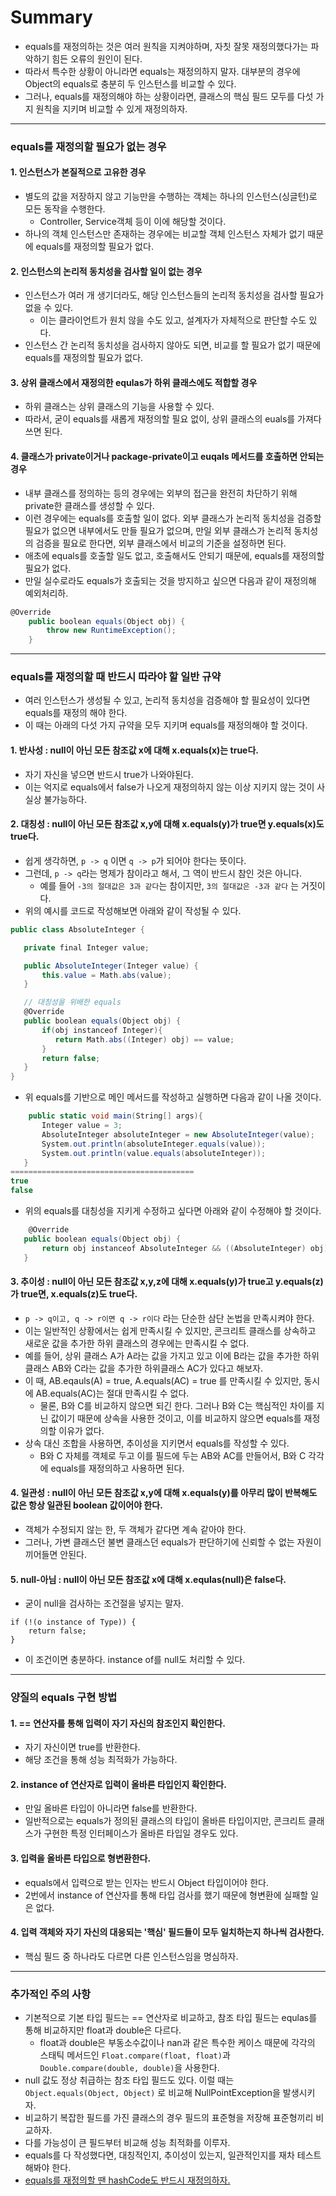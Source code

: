 # Summary
- equals를 재정의하는 것은 여러 원칙을 지켜야하며, 자칫 잘못 재정의했다가는 파악하기 힘든 오류의 원인이 된다.
- 따라서 특수한 상황이 아니라면 equals는 재정의하지 말자. 대부분의 경우에 Object의 equals로 충분히 두 인스턴스를 비교할 수 있다.
- 그러나, equals를 재정의해야 하는 상황이라면, 클래스의 핵심 필드 모두를 다섯 가지 원칙을 지키며 비교할 수 있게 재정의하자.
---
### equals를 재정의할 필요가 없는 경우
#### 1. 인스턴스가 본질적으로 고유한 경우
- 별도의 값을 저장하지 않고 기능만을 수행하는 객체는 하나의 인스턴스(싱글턴)로 모든 동작을 수행한다.
  - Controller, Service객체 등이 이에 해당할 것이다.
- 하나의 객체 인스턴스만 존재하는 경우에는 비교할 객체 인스턴스 자체가 없기 때문에 equals를 재정의할 필요가 없다.
#### 2. 인스턴스의 논리적 동치성을 검사할 일이 없는 경우
- 인스턴스가 여러 개 생기더라도, 해당 인스턴스들의 논리적 동치성을 검사할 필요가 없을 수 있다.
  - 이는 클라이언트가 원치 않을 수도 있고, 설계자가 자체적으로 판단할 수도 있다.
- 인스턴스 간 논리적 동치성을 검사하지 않아도 되면, 비교를 할 필요가 없기 때문에 equals를 재정의할 필요가 없다.
#### 3. 상위 클래스에서 재정의한 equlas가 하위 클래스에도 적합할 경우
- 하위 클래스는 상위 클래스의 기능을 사용할 수 있다.
- 따라서, 굳이 equals를 새롭게 재정의할 필요 없이, 상위 클래스의 euals를 가져다 쓰면 된다.
#### 4. 클래스가 private이거나 package-private이고 euqals 메서드를 호출하면 안되는 경우
- 내부 클래스를 정의하는 등의 경우에는 외부의 접근을 완전히 차단하기 위해 private한 클래스를 생성할 수 있다. 
- 이런 경우에는 equals를 호출할 일이 없다. 외부 클래스가 논리적 동치성을 검증할 필요가 없으면 내부에서도 만들 필요가 없으며, 만일 외부 클래스가 논리적 동치성의 검증을 필요로 한다면, 외부 클래스에서 비교의 기준을 설정하면 된다.
- 애초에 equals를 호출할 일도 없고, 호출해서도 안되기 때문에, equals를 재정의할 필요가 없다.
- 만일 실수로라도 equals가 호출되는 것을 방지하고 싶으면 다음과 같이 재정의해 예외처리하.
```cs
@Override
    public boolean equals(Object obj) {
        throw new RuntimeException();
    }
```
---
### equals를 재정의할 때 반드시 따라야 할 일반 규약
- 여러 인스턴스가 생성될 수 있고, 논리적 동치성을 검증해야 할 필요성이 있다면 equals를 재정의 해야 한다. 
- 이 때는 아래의 다섯 가지 규약을 모두 지키며 equals를 재정의해야 할 것이다.
#### 1. 반사성 : null이 아닌 모든 참조값 x에 대해 x.equals(x)는 true다.
- 자기 자신을 넣으면 반드시 true가 나와야된다.
- 이는 억지로 equals에서 false가 나오게 재정의하지 않는 이상 지키지 않는 것이 사실상 불가능하다.
#### 2. 대칭성 : null이 아닌 모든 참조값 x,y에 대해 x.equals(y)가 true면 y.equals(x)도 true다.
- 쉽게 생각하면, `p -> q` 이면 `q -> p`가 되어야 한다는 뜻이다. 
- 그런데, `p -> q`라는 명제가 참이라고 해서, 그 역이 반드시 참인 것은 아니다.
  - 예를 들어 `-3의 절대값은 3과 같다`는 참이지만, `3의 절대값은 -3과 같다` 는 거짓이다.
 - 위의 예시를 코드로 작성해보면 아래와 같이 작성될 수 있다.
 ```cs
 public class AbsoluteInteger {

    private final Integer value;

    public AbsoluteInteger(Integer value) {
        this.value = Math.abs(value);
    }

    // 대칭성을 위배한 equals
    @Override
    public boolean equals(Object obj) {
        if(obj instanceof Integer){
           return Math.abs((Integer) obj) == value;
        }
        return false;
    }
}
 ```
 - 위 equals를 기반으로 메인 메서드를 작성하고 실행하면 다음과 같이 나올 것이다.
 ```cs
     public static void main(String[] args){
        Integer value = 3;
        AbsoluteInteger absoluteInteger = new AbsoluteInteger(value);
        System.out.println(absoluteInteger.equals(value));
        System.out.println(value.equals(absoluteInteger));
    }
=========================================
true
false
 ```
 - 위의 equals를 대칭성을 지키게 수정하고 싶다면 아래와 같이 수정해야 할 것이다.
 ```cs
     @Override
    public boolean equals(Object obj) {
        return obj instanceof AbsoluteInteger && ((AbsoluteInteger) obj).value.equals(value);
    }
 ```
#### 3. 추이성 : null이 아닌 모든 참조값 x,y,z에 대해 x.equals(y)가 true고 y.equals(z)가 true면, x.equals(z)도 true다.
- `p -> q이고, q -> r이면 q -> r이다` 라는 단순한 삼단 논법을 만족시켜야 한다.
- 이는 일반적인 상황에서는 쉽게 만족시킬 수 있지만, 콘크리트 클래스를 상속하고 새로운 값을 추가한 하위 클래스의 경우에는 만족시킬 수 없다.
- 예를 들어, 상위 클래스 A가 A라는 값을 가지고 있고 이에 B라는 값을 추가한 하위 클래스 AB와 C라는 값을 추가한 하위클래스 AC가 있다고 해보자.
- 이 때, AB.eqauls(A) = true, A.equals(AC) = true 를 만족시킬 수 있지만, 동시에 AB.equals(AC)는 절대 만족시킬 수 없다.
  - 물론, B와 C를 비교하지 않으면 되긴 한다. 그러나 B와 C는 핵심적인 차이를 지닌 값이기 때문에 상속을 사용한 것이고, 이를 비교하지 않으면 equals를 재정의할 이유가 없다.
- 상속 대신 조합을 사용하면, 추이성을 지키면서 equals를 작성할 수 있다.
  - B와 C 자체를 객체로 두고 이를 필드에 두는 AB와 AC를 만들어서, B와 C 각각에 equals를 재정의하고 사용하면 된다.
#### 4. 일관성 : null이 아닌 모든 참조값 x,y에 대해 x.equals(y)를 아무리 많이 반복해도 값은 항상 일관된 boolean 값이어야 한다.
- 객체가 수정되지 않는 한, 두 객체가 같다면 계속 같아야 한다.
- 그러나, 가변 클래스던 불변 클래스던 equals가 판단하기에 신뢰할 수 없는 자원이 끼어들면 안된다.
#### 5. null-아님 : null이 아닌 모든 참조값 x에 대해 x.equlas(null)은 false다.
- 굳이 null을 검사하는 조건절을 넣지는 말자.
```
if (!(o instance of Type)) {
    return false;
}
```
- 이 조건이면 충분하다. instance of를  null도 처리할 수 있다.
---
### 양질의 equals 구현 방법
#### 1. == 연산자를 통해 입력이 자기 자신의 참조인지 확인한다.
- 자기 자신이면 true를 반환한다.
- 해당 조건을 통해 성능 최적화가 가능하다.
#### 2. instance of 연산자로 입력이 올바른 타입인지 확인한다.
- 만일 올바른 타입이 아니라면 false를 반환한다.
- 일반적으로는 equals가 정의된 클래스의 타입이 올바른 타입이지만, 콘크리트 클래스가 구현한 특정 인터페이스가 올바른 타입일 경우도 있다.
#### 3. 입력을 올바른 타입으로 형변환한다.
- equals에서 입력으로 받는 인자는 반드시 Object 타입이어야 한다.
- 2번에서 instance of 연산자를 통해 타입 검사를 했기 때문에 형변환에 실패할 일은 없다.
#### 4. 입력 객체와 자기 자신의 대응되는 '핵심' 필드들이 모두 일치하는지 하나씩 검사한다.
- 핵심 필드 중 하나라도 다르면 다른 인스턴스임을 명심하자.
---
### 추가적인 주의 사항
- 기본적으로 기본 타입 필드는 == 연산자로 비교하고, 참조 타입 필드는 equlas를 통해 비교하지만 float과 double은 다르다.
  - float과 double은 부동소수값이나 nan과 같은 특수한 케이스 때문에 각각의 스태틱 메서드인 `Float.compare(float, float)`과 `Double.compare(double, double)`을 사용한다.
- null 값도 정상 취급하는 참조 타입 필드도 있다. 이럴 때는 `Object.equals(Object, Object)` 로 비교해 NullPointException을 발생시키자.
- 비교하기 복잡한 필드를 가진 클래스의 경우 필드의 표준형을 저장해 표준형끼리 비교하자.
- 다를 가능성이 큰 필드부터 비교해 성능 최적화를 이루자.
- equals를 다 작성했다면, 대칭적인지, 추이성이 있는지, 일관적인지를 재차 테스트해봐야 한다.
- [equals를 재정의할 땐 hashCode도 반드시 재정의하자.](https://github.com/jkroh1995/Effective-JAVA/blob/main/2%EC%9E%A5%20%EB%AA%A8%EB%93%A0%20%EA%B0%9D%EC%B2%B4%EC%9D%98%20%EA%B3%B5%ED%86%B5%20%EB%A9%94%EC%84%9C%EB%93%9C/11.%20equals%EB%A5%BC%20%20%EC%9E%AC%EC%A0%95%EC%9D%98%ED%95%98%EB%A0%A4%EA%B1%B0%EB%93%A0%20hashCode%EB%8F%84%20%EC%9E%AC%EC%A0%95%EC%9D%98%ED%95%98%EB%9D%BC.md)
